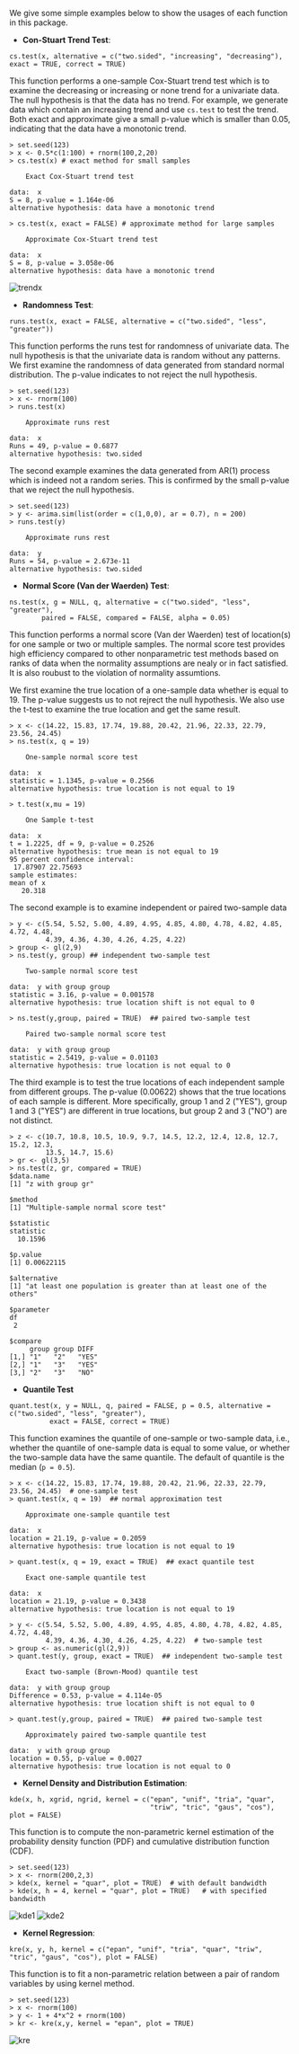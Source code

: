 We give some simple examples below to show the usages of each function in this package. 

- **Con-Stuart Trend Test**: 
```
cs.test(x, alternative = c("two.sided", "increasing", "decreasing"), exact = TRUE, correct = TRUE)
```
 This function performs a one-sample Cox-Stuart trend test which is to examine the decreasing or increasing or none trend for a univariate data. The null hypothesis is that the data has no trend. For example, we generate data which contain an increasing trend and use `cs.test` to test the trend. Both exact and approximate give a small p-value which is smaller than 0.05, indicating that the data have a monotonic trend.
```
> set.seed(123)
> x <- 0.5*c(1:100) + rnorm(100,2,20)
> cs.test(x) # exact method for small samples

	Exact Cox-Stuart trend test
	
data:  x
S = 8, p-value = 1.164e-06
alternative hypothesis: data have a monotonic trend

> cs.test(x, exact = FALSE) # approximate method for large samples

	Approximate Cox-Stuart trend test
	
data:  x
S = 8, p-value = 3.058e-06
alternative hypothesis: data have a monotonic trend
```
![trendx](https://cloud.githubusercontent.com/assets/16762941/12869162/0ecf2ec8-cce5-11e5-8927-2caa61452cec.png)

- **Randomness Test**:
```
runs.test(x, exact = FALSE, alternative = c("two.sided", "less", "greater"))
```
This function performs the runs test for randomness of univariate data. The null hypothesis is that the univariate data is random without any patterns. We first examine the randomness of data generated from standard normal distribution. The p-value indicates to not reject the null hypothesis. 
```
> set.seed(123)
> x <- rnorm(100)
> runs.test(x)

	Approximate runs rest

data:  x
Runs = 49, p-value = 0.6877
alternative hypothesis: two.sided
```
The second example examines the data generated from AR(1) process which is indeed not a random series. This is confirmed by the small p-value that we reject the null hypothesis.  
```
> set.seed(123)
> y <- arima.sim(list(order = c(1,0,0), ar = 0.7), n = 200)
> runs.test(y)

	Approximate runs rest

data:  y
Runs = 54, p-value = 2.673e-11
alternative hypothesis: two.sided
```

- **Normal Score (Van der Waerden) Test**:
```
ns.test(x, g = NULL, q, alternative = c("two.sided", "less", "greater"), 
        paired = FALSE, compared = FALSE, alpha = 0.05)
```
This function performs a normal score (Van der Waerden) test of location(s) for one sample or two or multiple samples. The normal score test provides high efficiency compared to other nonparametric test methods based on ranks of data when the normality assumptions are nealy or in fact satisfied. It is also roubust to the violation of normality assumtions.

We first examine the true location of a one-sample data whether is equal to 19. The p-value suggests us to not rejrect the null hypothesis. We also use the t-test to examine the true location and get the same result.
```
> x <- c(14.22, 15.83, 17.74, 19.88, 20.42, 21.96, 22.33, 22.79, 23.56, 24.45)
> ns.test(x, q = 19)

	One-sample normal score test

data:  x
statistic = 1.1345, p-value = 0.2566
alternative hypothesis: true location is not equal to 19

> t.test(x,mu = 19)

	One Sample t-test

data:  x
t = 1.2225, df = 9, p-value = 0.2526
alternative hypothesis: true mean is not equal to 19
95 percent confidence interval:
 17.87907 22.75693
sample estimates:
mean of x 
   20.318 
```
The second example is to examine independent or paired two-sample data

```
> y <- c(5.54, 5.52, 5.00, 4.89, 4.95, 4.85, 4.80, 4.78, 4.82, 4.85, 4.72, 4.48, 
         4.39, 4.36, 4.30, 4.26, 4.25, 4.22)
> group <- gl(2,9)
> ns.test(y, group) ## independent two-sample test

	Two-sample normal score test

data:  y with group group
statistic = 3.16, p-value = 0.001578
alternative hypothesis: true location shift is not equal to 0

> ns.test(y,group, paired = TRUE)  ## paired two-sample test

	Paired two-sample normal score test

data:  y with group group
statistic = 2.5419, p-value = 0.01103
alternative hypothesis: true location is not equal to 0
```
The third example is to test the true locations of each independent sample from different groups. The p-value (0.00622) shows that the true locations of each sample is different. More specifically, group 1 and 2 ("YES"), group 1 and 3 ("YES") are different in true locations, but group 2 and 3 ("NO") are not distinct. 
```
> z <- c(10.7, 10.8, 10.5, 10.9, 9.7, 14.5, 12.2, 12.4, 12.8, 12.7, 15.2, 12.3, 
         13.5, 14.7, 15.6)
> gr <- gl(3,5)
> ns.test(z, gr, compared = TRUE)
$data.name
[1] "z with group gr"

$method
[1] "Multiple-sample normal score test"

$statistic
statistic 
  10.1596 

$p.value
[1] 0.00622115

$alternative
[1] "at least one population is greater than at least one of the others"

$parameter
df 
 2 

$compare
     group group DIFF 
[1,] "1"   "2"   "YES"
[2,] "1"   "3"   "YES"
[3,] "2"   "3"   "NO" 
```

- **Quantile Test**
```
quant.test(x, y = NULL, q, paired = FALSE, p = 0.5, alternative = c("two.sided", "less", "greater"), 
          exact = FALSE, correct = TRUE)
```
This function examines the quantile of one-sample or two-sample data, i.e., whether the quantile of one-sample data is equal to some value, or whether the two-sample data have the same quantile. The default of quantile is the median (`p = 0.5`).
```
> x <- c(14.22, 15.83, 17.74, 19.88, 20.42, 21.96, 22.33, 22.79, 23.56, 24.45)  # one-sample test
> quant.test(x, q = 19)  ## normal approximation test

	Approximate one-sample quantile test

data:  x
location = 21.19, p-value = 0.2059
alternative hypothesis: true location is not equal to 19

> quant.test(x, q = 19, exact = TRUE)  ## exact quantile test 

	Exact one-sample quantile test

data:  x
location = 21.19, p-value = 0.3438
alternative hypothesis: true location is not equal to 19

> y <- c(5.54, 5.52, 5.00, 4.89, 4.95, 4.85, 4.80, 4.78, 4.82, 4.85, 4.72, 4.48, 
         4.39, 4.36, 4.30, 4.26, 4.25, 4.22)  # two-sample test
> group <- as.numeric(gl(2,9))
> quant.test(y, group, exact = TRUE)  ## independent two-sample test

	Exact two-sample (Brown-Mood) quantile test

data:  y with group group
Difference = 0.53, p-value = 4.114e-05
alternative hypothesis: true location shift is not equal to 0

> quant.test(y,group, paired = TRUE)  ## paired two-sample test

	Approximately paired two-sample quantile test

data:  y with group group
location = 0.55, p-value = 0.0027
alternative hypothesis: true location is not equal to 0
```
- **Kernel Density and Distribution Estimation**:
```
kde(x, h, xgrid, ngrid, kernel = c("epan", "unif", "tria", "quar", 
                                   "triw", "tric", "gaus", "cos"), plot = FALSE)  
```
This function is to compute the non-parametric kernel estimation of the probability density function (PDF) and cumulative distribution function (CDF).
```
> set.seed(123)
> x <- rnorm(200,2,3)
> kde(x, kernel = "quar", plot = TRUE)  # with default bandwidth
> kde(x, h = 4, kernel = "quar", plot = TRUE)   # with specified bandwidth
```
![kde1](https://cloud.githubusercontent.com/assets/16762941/12869161/0ecdc088-cce5-11e5-95b9-7271a03493f1.png)
![kde2](https://cloud.githubusercontent.com/assets/16762941/12869163/0ecf6140-cce5-11e5-8379-ef855d5a39ba.png)

- **Kernel Regression**:
```
kre(x, y, h, kernel = c("epan", "unif", "tria", "quar", "triw", "tric", "gaus", "cos"), plot = FALSE) 
```
This function is to fit a non-parametric relation between a pair of random variables by using kernel method.
```
> set.seed(123)
> x <- rnorm(100)
> y <- 1 + 4*x^2 + rnorm(100)
> kr <- kre(x,y, kernel = "epan", plot = TRUE)
```
![kre](https://cloud.githubusercontent.com/assets/16762941/12869164/0ecf7fa4-cce5-11e5-8906-38b5ff2fddc0.png)
